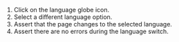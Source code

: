 1. Click on the language globe icon.
2. Select a different language option.
3. Assert that the page changes to the selected language.
4. Assert there are no errors during the language switch.